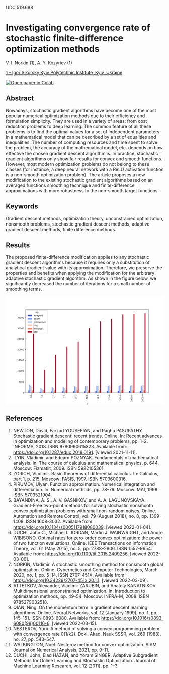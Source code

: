UDC 519.688

# Investigating convergence rate of stochastic finite-difference optimization methods

V. I. Norkin (1), A. Y. Kozyriev (1)

[1 - Igor Sikorsky Kyiv Polytechnic Institute, Kyiv, Ukraine](https://kpi.ua/en)

[![Open paper in Colab](https://img.shields.io/badge/Colab-F9AB00?style=for-the-badge&logo=googlecolab&color=525252&)](https://colab.research.google.com/github/antonAce/gradient-descent/blob/master/notebook/paper.ipynb)

## Abstract

Nowadays, stochastic gradient algorithms have become one of the most popular numerical optimization methods due to their efficiency and formulation simplicity. They are used in a variety of areas: from cost reduction problems to deep learning. The common feature of all these problems is to find the optimal values for a set of independent parameters in a mathematical model that can be described by a set of equalities and inequalities. The number of computing resources and time spent to solve the problem, the accuracy of the mathematical model, etc. depends on how effective the chosen gradient descent algorithm is. In practice, stochastic gradient algorithms only show fair results for convex and smooth functions. However, most modern optimization problems do not belong to these classes (for instance, a deep neural network with a ReLU activation function is a non-smooth optimization problem). The article proposes a new modification to the existing stochastic gradient algorithms based on an averaged functions smoothing technique and finite-difference approximations with more robustness to the non-smooth target functions.

## Keywords

Gradient descent methods, optimization theory, unconstrained optimization, nonsmooth problems, stochastic gradient descent methods, adaptive gradient descent methods, finite difference methods.

## Results

The proposed finite-difference modification applies to any stochastic gradient descent algorithms because it requires only a substitution of analytical gradient value with its approximation. Therefore, we preserve the properties and benefits when applying the modification for the arbitrary adaptive stochastic gradient algorithm. As shown in the figure below, we significantly decreased the number of iterations for a small number of smoothing terms.

![Logarithm function](./docs/iter_comparison.png)

## References

1. NEWTON, David, Farzad YOUSEFIAN, and Raghu PASUPATHY. Stochastic gradient descent: recent trends. Online. In: Recent advances in optimization and modeling of contemporary problems, pp. 1–2. INFORMS, 2018. ISBN 9780990615323. Available from: https://doi.org/10.1287/educ.2018.0191. [viewed 2021-11-11].
2. ILYIN, Vladimir, and Eduard POZNYAK. Fundamentals of mathematical analysis. In: The course of calculus and mathematical physics, p. 644. Moscow: Fizmatlit, 2009. ISBN 5922105361.
3. ZORICH, Vladimir. Basic theorems of differential calculus. In: Calculus, part 1, p. 215. Moscow: FASIS, 1997. ISBN 5703600316.
4. PIRUMOV, Ulyan. Function approximation. Numerical integration and differentiation. In: Numerical methods, pp. 78–79. Moscow: MAI, 1998. ISBN 5703521904.
5. BAYANDINA, A. S., A. V. GASNIKOV, and A. A. LAGUNOVSKAYA. Gradient-Free two-point methods for solving stochastic nonsmooth convex optimization problems with small non-random noises. Online. Automation and Remote Control, vol. 79 (August 2018), no. 8, pp. 1399–1408. ISSN 1608-3032. Available from: https://doi.org/10.1134/s0005117918080039. [viewed 2022-01-04].
6. DUCHI, John C., Michael I. JORDAN, Martin J. WAINWRIGHT, and Andre WIBISONO. Optimal rates for zero-order convex optimization: the power of two function evaluations. Online. IEEE Transactions on Information Theory, vol. 61 (May 2015), no. 5, pp. 2788–2806. ISSN 1557-9654. Available from: https://doi.org/10.1109/tit.2015.2409256. [viewed 2022-03-06].
7. NORKIN, Vladimir. A stochastic smoothing method for nonsmooth global optimization. Online. Cybernetics and Computer Technologies, March 2020, no. 1, pp. 5–14. ISSN 2707-451X. Available from: https://doi.org/10.34229/2707-451x.20.1.1. [viewed 2022-03-09].
8. ATTETKOV, Alexander, Vladimir ZARUBIN, and Anatoly KANATNIKOV. Multidimensional unconstrained optimization. In: Introduction to optimization methods, pp. 49–54. Moscow: INFRA-M, 2008. ISBN 9785279032518.
9. QIAN, Ning. On the momentum term in gradient descent learning algorithms. Online. Neural Networks, vol. 12 (January 1999), no. 1, pp. 145–151. ISSN 0893-6080. Available from: https://doi.org/10.1016/s0893-6080(98)00116-6. [viewed 2022-03-15].
10. NESTEROV, Yurii. A method of solving a convex programming problem with convergence rate 0(1/k2). Dokl. Akad. Nauk SSSR, vol. 269 (1983), no. 27, pp. 543–547.
11. WALKINGTON, Noel. Nesterov method for convex optimization. SIAM Journal on Numerical Analysis, 2021, pp. 9–11.
12. DUCHI, John, Elad HAZAN, and Yoram SINGER. Adaptive Subgradient Methods for Online Learning and Stochastic Optimization. Journal of Machine Learning Research, vol. 12 (2011), pp. 1–3.
